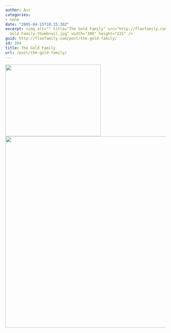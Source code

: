 ```yaml
---
author: Avi
categories:
- none
date: "2005-04-15T10:15:30Z"
excerpt: <img alt="" title="The Gold Family" src="http://flaxfamily.com/uploads/The
  Gold Family-thumbnail.jpg" width="300" height="225" />
guid: http://flaxfamily.com/post/the-gold-family/
id: 204
title: The Gold Family
url: /post/the-gold-family/
---
```

<img alt="" title="The Gold Family" src="http://flaxfamily.com/uploads/The Gold Family-thumbnail.jpg" width="300" height="225" />
  
<!--more-->


  
<img alt="" title="The Gold Family" src="http://flaxfamily.com/uploads/The Gold Family.jpg" width="800" height="600" />